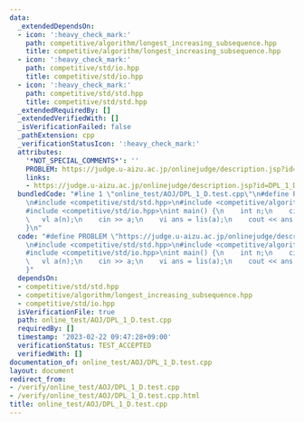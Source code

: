 ```yaml
---
data:
  _extendedDependsOn:
  - icon: ':heavy_check_mark:'
    path: competitive/algorithm/longest_increasing_subsequence.hpp
    title: competitive/algorithm/longest_increasing_subsequence.hpp
  - icon: ':heavy_check_mark:'
    path: competitive/std/io.hpp
    title: competitive/std/io.hpp
  - icon: ':heavy_check_mark:'
    path: competitive/std/std.hpp
    title: competitive/std/std.hpp
  _extendedRequiredBy: []
  _extendedVerifiedWith: []
  _isVerificationFailed: false
  _pathExtension: cpp
  _verificationStatusIcon: ':heavy_check_mark:'
  attributes:
    '*NOT_SPECIAL_COMMENTS*': ''
    PROBLEM: https://judge.u-aizu.ac.jp/onlinejudge/description.jsp?id=DPL_1_D
    links:
    - https://judge.u-aizu.ac.jp/onlinejudge/description.jsp?id=DPL_1_D
  bundledCode: "#line 1 \"online_test/AOJ/DPL_1_D.test.cpp\"\n#define PROBLEM \"https://judge.u-aizu.ac.jp/onlinejudge/description.jsp?id=DPL_1_D\"\
    \n#include <competitive/std/std.hpp>\n#include <competitive/algorithm/longest_increasing_subsequence.hpp>\n\
    #include <competitive/std/io.hpp>\nint main() {\n    int n;\n    cin >> n;\n \
    \   vl a(n);\n    cin >> a;\n    vi ans = lis(a);\n    cout << ans.size() << endl;\n\
    }\n"
  code: "#define PROBLEM \"https://judge.u-aizu.ac.jp/onlinejudge/description.jsp?id=DPL_1_D\"\
    \n#include <competitive/std/std.hpp>\n#include <competitive/algorithm/longest_increasing_subsequence.hpp>\n\
    #include <competitive/std/io.hpp>\nint main() {\n    int n;\n    cin >> n;\n \
    \   vl a(n);\n    cin >> a;\n    vi ans = lis(a);\n    cout << ans.size() << endl;\n\
    }"
  dependsOn:
  - competitive/std/std.hpp
  - competitive/algorithm/longest_increasing_subsequence.hpp
  - competitive/std/io.hpp
  isVerificationFile: true
  path: online_test/AOJ/DPL_1_D.test.cpp
  requiredBy: []
  timestamp: '2023-02-22 09:47:28+09:00'
  verificationStatus: TEST_ACCEPTED
  verifiedWith: []
documentation_of: online_test/AOJ/DPL_1_D.test.cpp
layout: document
redirect_from:
- /verify/online_test/AOJ/DPL_1_D.test.cpp
- /verify/online_test/AOJ/DPL_1_D.test.cpp.html
title: online_test/AOJ/DPL_1_D.test.cpp
---
```

